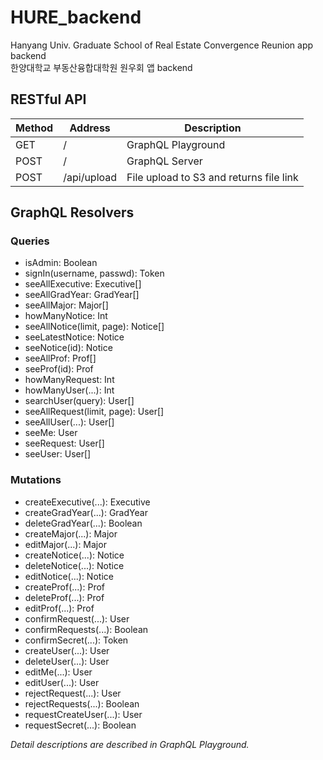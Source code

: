 # HURE_backend

Hanyang Univ. Graduate School of Real Estate Convergence Reunion app backend  
한양대학교 부동산융합대학원 원우회 앱 backend

## RESTful API

| Method | Address     | Description                             |
| ------ | ----------- | --------------------------------------- |
| GET    | /           | GraphQL Playground                      |
| POST   | /           | GraphQL Server                          |
| POST   | /api/upload | File upload to S3 and returns file link |

## GraphQL Resolvers

### Queries

- isAdmin: Boolean
- signIn(username, passwd): Token
- seeAllExecutive: Executive[]
- seeAllGradYear: GradYear[]
- seeAllMajor: Major[]
- howManyNotice: Int
- seeAllNotice(limit, page): Notice[]
- seeLatestNotice: Notice
- seeNotice(id): Notice
- seeAllProf: Prof[]
- seeProf(id): Prof
- howManyRequest: Int
- howManyUser(...): Int
- searchUser(query): User[]
- seeAllRequest(limit, page): User[]
- seeAllUser(...): User[]
- seeMe: User
- seeRequest: User[]
- seeUser: User[]

### Mutations

- createExecutive(...): Executive
- createGradYear(...): GradYear
- deleteGradYear(...): Boolean
- createMajor(...): Major
- editMajor(...): Major
- createNotice(...): Notice
- deleteNotice(...): Notice
- editNotice(...): Notice
- createProf(...): Prof
- deleteProf(...): Prof
- editProf(...): Prof
- confirmRequest(...): User
- confirmRequests(...): Boolean
- confirmSecret(...): Token
- createUser(...): User
- deleteUser(...): User
- editMe(...): User
- editUser(...): User
- rejectRequest(...): User
- rejectRequests(...): Boolean
- requestCreateUser(...): User
- requestSecret(...): Boolean

_Detail descriptions are described in GraphQL Playground._
